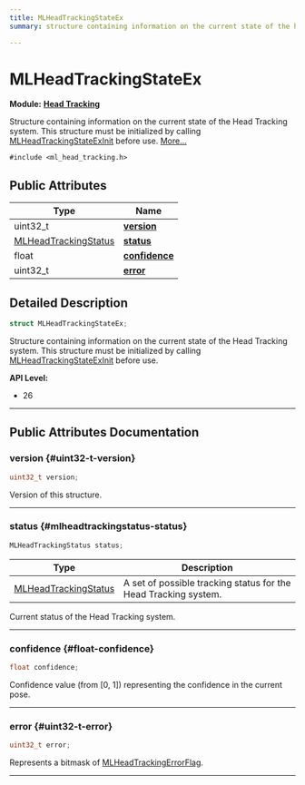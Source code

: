 ```yaml
---
title: MLHeadTrackingStateEx
summary: structure containing information on the current state of the head tracking system. this structure must be initialized by calling mlheadtrackingstateexinit before use. 

---
```


# MLHeadTrackingStateEx

**Module:** **[Head Tracking](/api-ref/api/Modules/group___head_tracking/group___head_tracking.md)**



Structure containing information on the current state of the Head Tracking system. This structure must be initialized by calling [MLHeadTrackingStateExInit](/api-ref/api/Modules/group___head_tracking/group___head_tracking.md#void-mlheadtrackingstateexinit) before use.  [More...](#detailed-description)


`#include <ml_head_tracking.h>`

## Public Attributes

| Type           | Name           |
| -------------- | -------------- |
| uint32_t | **[version](/api-ref/api/Modules/group___head_tracking/struct_m_l_head_tracking_state_ex.md#uint32-t-version)**  |
| [MLHeadTrackingStatus](/api-ref/api/Modules/group___head_tracking/group___head_tracking.md#enums-mlheadtrackingstatus) | **[status](/api-ref/api/Modules/group___head_tracking/struct_m_l_head_tracking_state_ex.md#mlheadtrackingstatus-status)**  |
| float | **[confidence](/api-ref/api/Modules/group___head_tracking/struct_m_l_head_tracking_state_ex.md#float-confidence)**  |
| uint32_t | **[error](/api-ref/api/Modules/group___head_tracking/struct_m_l_head_tracking_state_ex.md#uint32-t-error)**  |

## Detailed Description

```cpp
struct MLHeadTrackingStateEx;
```

Structure containing information on the current state of the Head Tracking system. This structure must be initialized by calling [MLHeadTrackingStateExInit](/api-ref/api/Modules/group___head_tracking/group___head_tracking.md#void-mlheadtrackingstateexinit) before use. 




**API Level:**
  * 26




-----------
## Public Attributes Documentation

### version {#uint32-t-version}

```cpp
uint32_t version;
```


Version of this structure. 





-----------

### status {#mlheadtrackingstatus-status}

```cpp
MLHeadTrackingStatus status;
```



| Type | Description |
|--|--|
| [MLHeadTrackingStatus](/api-ref/api/Modules/group___head_tracking/group___head_tracking.md#enums-mlheadtrackingstatus) | A set of possible tracking status for the Head Tracking system.  |


Current status of the Head Tracking system. 





-----------

### confidence {#float-confidence}

```cpp
float confidence;
```


Confidence value (from [0, 1]) representing the confidence in the current pose. 





-----------

### error {#uint32-t-error}

```cpp
uint32_t error;
```


Represents a bitmask of [MLHeadTrackingErrorFlag](/api-ref/api/Modules/group___head_tracking/group___head_tracking.md#enum-mlheadtrackingerrorflag). 





-----------

